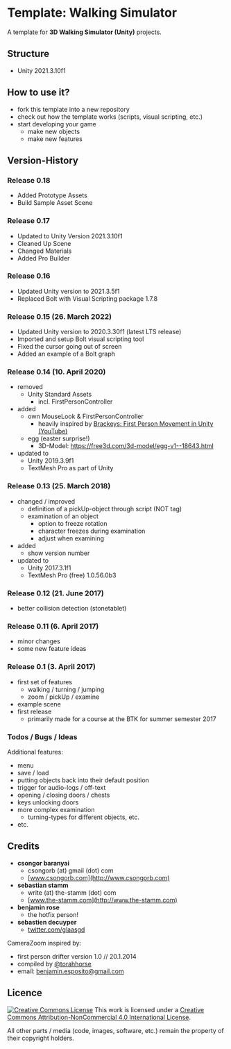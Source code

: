 # Template: Walking Simulator

A template for **3D Walking Simulator (Unity)** projects.

## Structure

- Unity 2021.3.10f1

## How to use it?

- fork this template into a new repository
- check out how the template works (scripts, visual scripting, etc.)
- start developing your game
   - make new objects
   - make new features



## Version-History

### Release 0.18
- Added Prototype Assets
- Build Sample Asset Scene

### Release 0.17
- Updated to Unity Version 2021.3.10f1
- Cleaned Up Scene
- Changed Materials
- Added Pro Builder

### Release 0.16

- Updated Unity version to 2021.3.5f1
- Replaced Bolt with Visual Scripting package 1.7.8

### Release 0.15 (26. March 2022)

- Updated Unity version to 2020.3.30f1 (latest LTS release)
- Imported and setup Bolt visual scripting tool
- Fixed the cursor going out of screen
- Added an example of a Bolt graph
  
### Release 0.14 (10. April 2020)

- removed
 	- Unity Standard Assets
		- incl. FirstPersonController
- added
	- own MouseLook & FirstPersonController
		- heavily inspired by [Brackeys: First Person Movement in Unity (YouTube)](https://www.youtube.com/watch?v=_QajrabyTJc)
	- egg (easter surprise!)
		- 3D-Model: https://free3d.com/3d-model/egg-v1--18643.html
- updated to
	- Unity 2019.3.9f1
	- TextMesh Pro as part of Unity

### Release 0.13 (25. March 2018)

- changed / improved
	- definition of a pickUp-object through script (NOT tag)
	- examination of an object
		- option to freeze rotation
		- character freezes during examination
		- adjust when examining
- added
	- show version number
- updated to
	- Unity 2017.3.1f1
	- TextMesh Pro (free) 1.0.56.0b3

### Release 0.12 (21. June 2017)

- better collision detection (stonetablet)

### Release 0.11 (6. April 2017)

- minor changes
- some new feature ideas

### Release 0.1 (3. April 2017)

- first set of features
   - walking / turning / jumping
   - zoom / pickUp / examine
- example scene
- first release
   - primarily made for a course at the BTK for summer semester 2017
   
### Todos / Bugs / Ideas

Additional features:

- menu
- save / load
- putting objects back into their default position
- trigger for audio-logs / off-text
- opening / closing doors / chests
- keys unlocking doors
- more complex examination
   - turning-types for different objects, etc.
- etc.


## Credits

- **csongor baranyai**
	- csongorb (at) gmail (dot) com  
	- [www.csongorb.com](http://www.csongorb.com)
- **sebastian stamm**
    - write (at) the-stamm (dot) com
    - [www.the-stamm.com](http://www.the-stamm.com)
- **benjamin rose**
    - the hotfix person!
- **sebastien decuyper**
	- [twitter.com/glaasgd](https://twitter.com/glaasgd)

CameraZoom inspired by:

- first person drifter version 1.0 // 20.1.2014
- compiled by [@torahhorse](http://torahhorse.com)
- email: benjamin.esposito@gmail.com

## Licence

[![Creative Commons License](https://i.creativecommons.org/l/by-nc/4.0/88x31.png)](http://creativecommons.org/licenses/by-nc/4.0/)
This work is licensed under a [Creative Commons Attribution-NonCommercial 4.0 International License](http://creativecommons.org/licenses/by-nc/4.0/).

All other parts / media (code, images, software, etc.) remain the property of their copyright holders.
